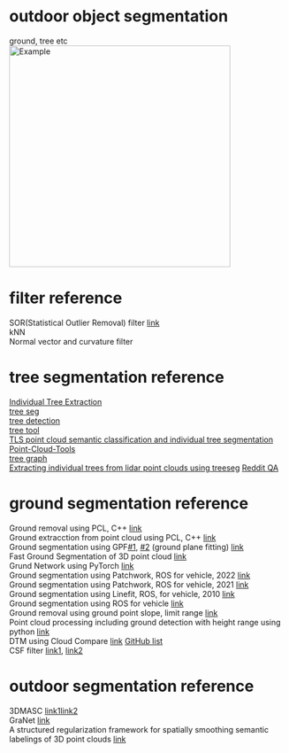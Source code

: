 # outdoor object segmentation
ground, tree etc</br>
<img src="https://github.com/leggedrobotics/tree_detection/blob/main/doc/forest3.jpg" alt="Example" width="400">

# filter reference
SOR(Statistical Outlier Removal) filter [link](https://pcl.readthedocs.io/projects/tutorials/en/latest/statistical_outlier.html)</br>
kNN</br>
Normal vector and curvature filter</br>

# tree segmentation reference
[Individual Tree Extraction](https://github.com/HiphonL/IndividualTreeExtraction)</br>
[tree seg](https://github.com/apburt/treeseg)</br>
[tree detection](https://github.com/leggedrobotics/tree_detection)</br>
[tree tool](https://github.com/porteratzo/TreeTool)</br>
[TLS point cloud semantic classification and individual tree segmentation](https://github.com/philwilkes/TLS2trees)</br>
[Point-Cloud-Tools](https://github.com/tuomasyr/Point-Cloud-Tools)</br>
[tree graph](https://github.com/mattbv/treegraph)</br>
[Extracting individual trees from lidar point clouds using treeseg](https://besjournals.onlinelibrary.wiley.com/doi/10.1111/2041-210X.13121)
[Reddit QA](https://www.reddit.com/r/QGIS/comments/10x4yyc/removing_trees_and_buildings_from_contours/)

# ground segmentation reference
Ground removal using PCL, C++ [link](https://github.com/HViktorTsoi/pointcloud_ground_removal)</br>
Ground extracction from point cloud using PCL, C++ [link](https://github.com/fazanham/Ground-Extraction-From-Point-Cloud)</br>
Ground segmentation using GPF[#1](https://github.com/HusseinLezzaik/Segmentation-of-3D-Point-Cloud), [#2](https://arxiv.org/pdf/2207.11919.pdf) (ground plane fitting) [link](https://github.com/JonasHablitzel/PyGroundSegmentation)</br>
Fast Ground Segmentation of 3D point cloud [link](https://github.com/chrise96/3D_Ground_Segmentation)</br>
Grund Network using PyTorch [link](https://github.com/anshulpaigwar/GndNet)</br>
Ground segmentation using Patchwork, ROS for vehicle, 2022 [link](https://github.com/url-kaist/patchwork-plusplus)</br>
Ground segmentation using Patchwork, ROS for vehicle, 2021 [link](https://github.com/LimHyungTae/patchwork)</br>
Ground segmentation using Linefit, ROS, for vehicle, 2010 [link](https://github.com/lorenwel/linefit_ground_segmentation)</br>
Ground segmentation using ROS for vehicle [link](https://github.com/wangx1996/Fast-Ground-Segmentation-Based-on-JPC)</br>
Ground removal using ground point slope, limit range [link](https://github.com/SilvesterHsu/LiDAR_ground_removal)</br>
Point cloud processing including ground detection with height range using python [link](https://github.com/Chim-SO/pointcloudprocessing)</br>
DTM using Cloud Compare [link](https://www.youtube.com/watch?v=48WcjQDMTAM)
[GitHub list](https://github.com/topics/ground-segmentation?l=c%2B%2B&o=desc&s=stars)</br>
CSF filter [link1](https://github.com/jianboqi/CSF), [link2](https://www.cloudcompare.org/doc/wiki/index.php/CSF_(plugin))</br>


# outdoor segmentation reference
3DMASC [link1](https://www.danielgm.net/cgi-bin/dada/mail.cgi/r/CCUpdateList/371107718961/ffaa0b56b8a7fb0f4547d67f1f9d203b/)[link2](https://www.sciencedirect.com/science/article/abs/pii/S0924271623003337?via%3Dihub)</br>
GraNet [link](https://www.sciencedirect.com/science/article/abs/pii/S0924271621001209)</br>
A structured regularization framework for spatially smoothing semantic labelings of 3D point clouds [link](https://www.sciencedirect.com/science/article/abs/pii/S0924271617302988)</br>


